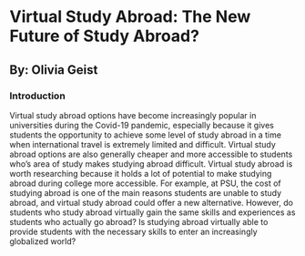 <!DOCTYPE html>
<html>
      <head>
           <title>My Webpage</title>
        </head>
        <body>
                <h1>Virtual Study Abroad: The New Future of Study Abroad?</h>
              <h2>By: Olivia Geist</h2>
              <h3>Introduction</h3>
              <p> Virtual study abroad options have become increasingly popular in universities during the Covid-19 pandemic, especially because it gives students the opportunity to achieve some level of study abroad in a time when international travel is extremely limited and difficult. Virtual study abroad options are also generally cheaper and more accessible to students who’s area of study makes studying abroad difficult. Virtual study abroad is worth researching because it holds a lot of potential to make studying abroad during college more accessible. For example, at PSU, the cost of studying abroad is one of the main reasons students are unable to study abroad, and virtual study abroad could offer a new alternative. However, do students who study abroad virtually gain the same skills and experiences as students who actually go abroad? Is studying abroad virtually able to provide students with the necessary skills to enter an increasingly globalized world?</p>
                </body>
        </html>

        
        
